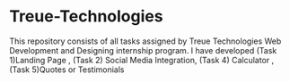 # Treue-Technologies
This repository consists of all tasks assigned by Treue Technologies Web Development and Designing internship program.
I have developed (Task 1)Landing Page , (Task 2) Social Media Integration, (Task 4) Calculator , (Task 5)Quotes or Testimonials 

